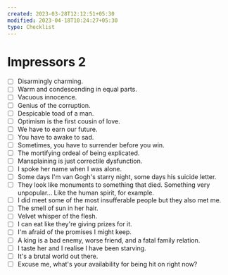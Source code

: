 ```yaml
---
created: 2023-03-28T12:12:51+05:30
modified: 2023-04-18T10:24:27+05:30
type: Checklist
---
```


# Impressors 2

- [ ] Disarmingly charming.
- [ ] Warm and condescending in equal parts.
- [ ] Vacuous innocence.
- [ ] Genius of the corruption.
- [ ] Despicable toad of a man.
- [ ] Optimism is the first cousin of love.
- [ ] We have to earn our future.
- [ ] You have to awake to sad.
- [ ] Sometimes, you have to surrender before you win.
- [ ] The mortifying ordeal of being explicated.
- [ ] Mansplaining is just correctile dysfunction.
- [ ] I spoke her name when I was alone.
- [ ] Some days I'm van Gogh's starry night, some days his suicide letter.
- [ ] They look like monuments to something that died. Something very unpopular... Like the human spirit, for example.
- [ ] I did meet some of the most insufferable people but they also met me.
- [ ] The smell of sun in her hair.
- [ ] Velvet whisper of the flesh.
- [ ] I can eat like they're giving prizes for it.
- [ ] I'm afraid of the promises I might keep.
- [ ] A king is a bad enemy, worse friend, and a fatal family relation.
- [ ] I taste her and I realise I have been starving.
- [ ] It's a brutal world out there.
- [ ] Excuse me, what's your availability for being hit on right now?
